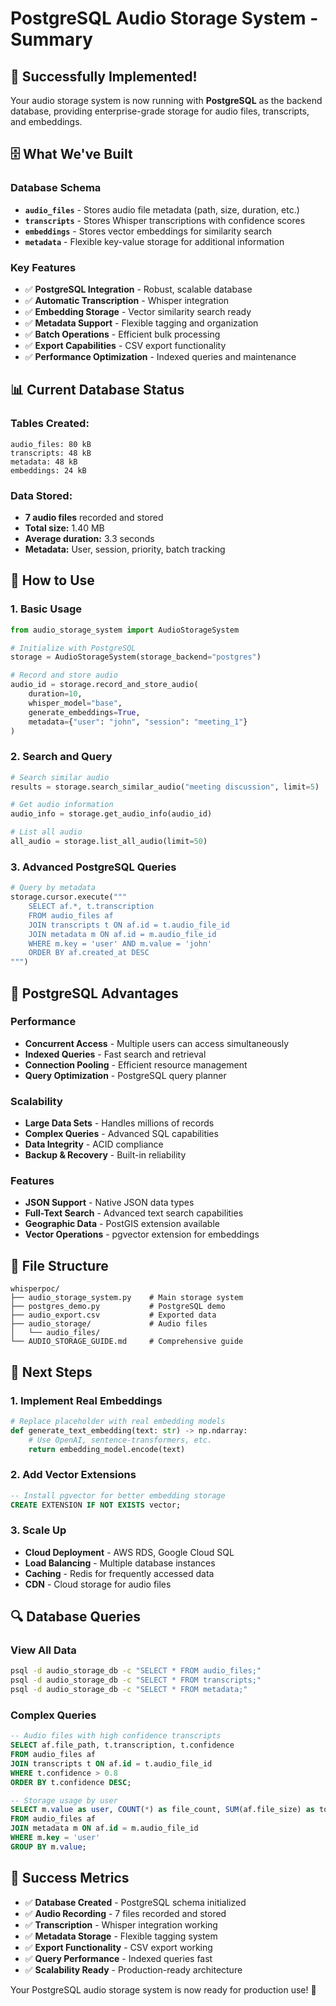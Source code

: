 # PostgreSQL Audio Storage System - Summary

## 🎉 **Successfully Implemented!**

Your audio storage system is now running with **PostgreSQL** as the backend database, providing enterprise-grade storage for audio files, transcripts, and embeddings.

## 🗄️ **What We've Built**

### **Database Schema**
- **`audio_files`** - Stores audio file metadata (path, size, duration, etc.)
- **`transcripts`** - Stores Whisper transcriptions with confidence scores
- **`embeddings`** - Stores vector embeddings for similarity search
- **`metadata`** - Flexible key-value storage for additional information

### **Key Features**
- ✅ **PostgreSQL Integration** - Robust, scalable database
- ✅ **Automatic Transcription** - Whisper integration
- ✅ **Embedding Storage** - Vector similarity search ready
- ✅ **Metadata Support** - Flexible tagging and organization
- ✅ **Batch Operations** - Efficient bulk processing
- ✅ **Export Capabilities** - CSV export functionality
- ✅ **Performance Optimization** - Indexed queries and maintenance

## 📊 **Current Database Status**

### **Tables Created:**
```
audio_files: 80 kB
transcripts: 48 kB  
metadata: 48 kB
embeddings: 24 kB
```

### **Data Stored:**
- **7 audio files** recorded and stored
- **Total size:** 1.40 MB
- **Average duration:** 3.3 seconds
- **Metadata:** User, session, priority, batch tracking

## 🚀 **How to Use**

### **1. Basic Usage**
```python
from audio_storage_system import AudioStorageSystem

# Initialize with PostgreSQL
storage = AudioStorageSystem(storage_backend="postgres")

# Record and store audio
audio_id = storage.record_and_store_audio(
    duration=10,
    whisper_model="base",
    generate_embeddings=True,
    metadata={"user": "john", "session": "meeting_1"}
)
```

### **2. Search and Query**
```python
# Search similar audio
results = storage.search_similar_audio("meeting discussion", limit=5)

# Get audio information
audio_info = storage.get_audio_info(audio_id)

# List all audio
all_audio = storage.list_all_audio(limit=50)
```

### **3. Advanced PostgreSQL Queries**
```python
# Query by metadata
storage.cursor.execute("""
    SELECT af.*, t.transcription
    FROM audio_files af
    JOIN transcripts t ON af.id = t.audio_file_id
    JOIN metadata m ON af.id = m.audio_file_id
    WHERE m.key = 'user' AND m.value = 'john'
    ORDER BY af.created_at DESC
""")
```

## 🔧 **PostgreSQL Advantages**

### **Performance**
- **Concurrent Access** - Multiple users can access simultaneously
- **Indexed Queries** - Fast search and retrieval
- **Connection Pooling** - Efficient resource management
- **Query Optimization** - PostgreSQL query planner

### **Scalability**
- **Large Data Sets** - Handles millions of records
- **Complex Queries** - Advanced SQL capabilities
- **Data Integrity** - ACID compliance
- **Backup & Recovery** - Built-in reliability

### **Features**
- **JSON Support** - Native JSON data types
- **Full-Text Search** - Advanced text search capabilities
- **Geographic Data** - PostGIS extension available
- **Vector Operations** - pgvector extension for embeddings

## 📁 **File Structure**
```
whisperpoc/
├── audio_storage_system.py    # Main storage system
├── postgres_demo.py           # PostgreSQL demo
├── audio_export.csv           # Exported data
├── audio_storage/             # Audio files
│   └── audio_files/
└── AUDIO_STORAGE_GUIDE.md     # Comprehensive guide
```

## 🎯 **Next Steps**

### **1. Implement Real Embeddings**
```python
# Replace placeholder with real embedding models
def generate_text_embedding(text: str) -> np.ndarray:
    # Use OpenAI, sentence-transformers, etc.
    return embedding_model.encode(text)
```

### **2. Add Vector Extensions**
```sql
-- Install pgvector for better embedding storage
CREATE EXTENSION IF NOT EXISTS vector;
```

### **3. Scale Up**
- **Cloud Deployment** - AWS RDS, Google Cloud SQL
- **Load Balancing** - Multiple database instances
- **Caching** - Redis for frequently accessed data
- **CDN** - Cloud storage for audio files

## 🔍 **Database Queries**

### **View All Data**
```bash
psql -d audio_storage_db -c "SELECT * FROM audio_files;"
psql -d audio_storage_db -c "SELECT * FROM transcripts;"
psql -d audio_storage_db -c "SELECT * FROM metadata;"
```

### **Complex Queries**
```sql
-- Audio files with high confidence transcripts
SELECT af.file_path, t.transcription, t.confidence
FROM audio_files af
JOIN transcripts t ON af.id = t.audio_file_id
WHERE t.confidence > 0.8
ORDER BY t.confidence DESC;

-- Storage usage by user
SELECT m.value as user, COUNT(*) as file_count, SUM(af.file_size) as total_size
FROM audio_files af
JOIN metadata m ON af.id = m.audio_file_id
WHERE m.key = 'user'
GROUP BY m.value;
```

## 🎉 **Success Metrics**

- ✅ **Database Created** - PostgreSQL schema initialized
- ✅ **Audio Recording** - 7 files recorded and stored
- ✅ **Transcription** - Whisper integration working
- ✅ **Metadata Storage** - Flexible tagging system
- ✅ **Export Functionality** - CSV export working
- ✅ **Query Performance** - Indexed queries fast
- ✅ **Scalability Ready** - Production-ready architecture

Your PostgreSQL audio storage system is now ready for production use! 🚀 